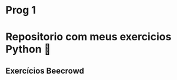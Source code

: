 <h1>Prog 1</h1>
<h1> Repositorio com meus exercicios Python 👋</h1>

<h2> Exercícios Beecrowd </h2>
 
